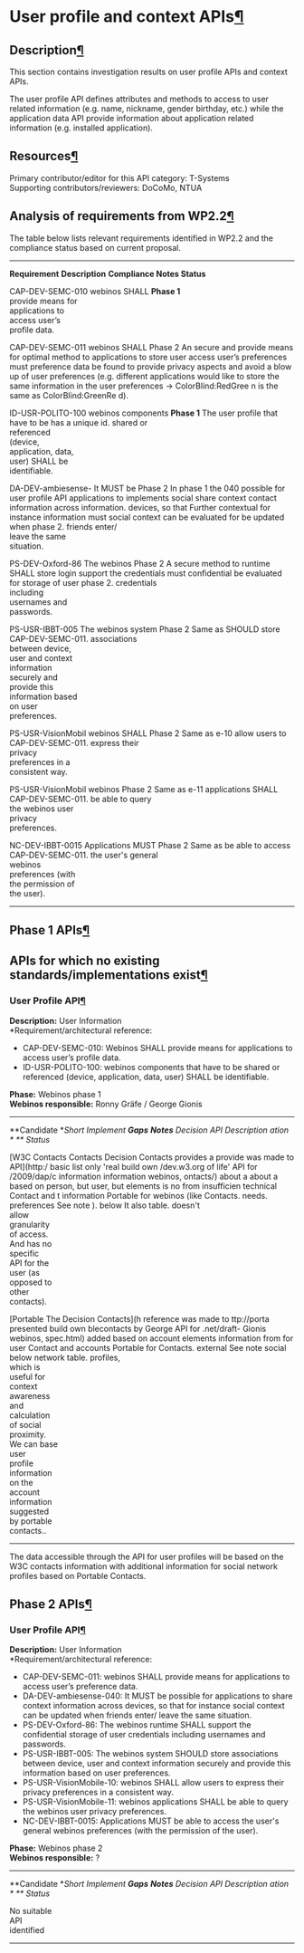 User profile and context APIs[¶](#User-profile-and-context-APIs)
================================================================

Description[¶](#Description)
----------------------------

This section contains investigation results on user profile APIs and
context APIs.

The user profile API defines attributes and methods to access to user
related information (e.g. name, nickname, gender birthday, etc.) while
the application data API provide information about application related
information (e.g. installed application).

Resources[¶](#Resources)
------------------------

Primary contributor/editor for this API category: T-Systems\
Supporting contributors/reviewers: DoCoMo, NTUA

Analysis of requirements from WP2.2[¶](#Analysis-of-requirements-from-WP22)
---------------------------------------------------------------------------

The table below lists relevant requirements identified in WP2.2 and the
compliance status based on current proposal.

  ------------------ ------------------ ------------------ ------------------
  **Requirement**    **Description**    **Compliance       **Notes**
                                        Status**           

  CAP-DEV-SEMC-010   webinos SHALL      **Phase 1**        
                     provide means for                     
                     applications to                       
                     access user’s                         
                     profile data.                         

  CAP-DEV-SEMC-011   webinos SHALL      Phase 2            An secure and
                     provide means for                     optimal method to
                     applications to                       store user
                     access user’s                         preferences must
                     preference data                       be found to
                                                           provide privacy
                                                           aspects and avoid
                                                           a blow up of user
                                                           preferences (e.g.
                                                           different
                                                           applications would
                                                           like to store the
                                                           same information
                                                           in the user
                                                           preferences -\>
                                                           ColorBlind:RedGree
                                                           n
                                                           is the same as
                                                           ColorBlind:GreenRe
                                                           d).

  ID-USR-POLITO-100  webinos components **Phase 1**        The user profile
                     that have to be                       has a unique id.
                     shared or                             
                     referenced                            
                     (device,                              
                     application, data,                    
                     user) SHALL be                        
                     identifiable.                         

  DA-DEV-ambiesense- It MUST be         Phase 2            In phase 1 the
  040                possible for                          user profile API
                     applications to                       implements social
                     share context                         contact
                     information across                    information.
                     devices, so that                      Further contextual
                     for instance                          information must
                     social context can                    be evaluated for
                     be updated when                       phase 2.
                     friends enter/                        
                     leave the same                        
                     situation.                            

  PS-DEV-Oxford-86   The webinos        Phase 2            A secure method to
                     runtime SHALL                         store login
                     support the                           credentials must
                     confidential                          be evaluated for
                     storage of user                       phase 2.
                     credentials                           
                     including                             
                     usernames and                         
                     passwords.                            

  PS-USR-IBBT-005    The webinos system Phase 2            Same as
                     SHOULD store                          CAP-DEV-SEMC-011.
                     associations                          
                     between device,                       
                     user and context                      
                     information                           
                     securely and                          
                     provide this                          
                     information based                     
                     on user                               
                     preferences.                          

  PS-USR-VisionMobil webinos SHALL      Phase 2            Same as
  e-10               allow users to                        CAP-DEV-SEMC-011.
                     express their                         
                     privacy                               
                     preferences in a                      
                     consistent way.                       

  PS-USR-VisionMobil webinos            Phase 2            Same as
  e-11               applications SHALL                    CAP-DEV-SEMC-011.
                     be able to query                      
                     the webinos user                      
                     privacy                               
                     preferences.                          

  NC-DEV-IBBT-0015   Applications MUST  Phase 2            Same as
                     be able to access                     CAP-DEV-SEMC-011.
                     the user's general                    
                     webinos                               
                     preferences (with                     
                     the permission of                     
                     the user).                            
  ------------------ ------------------ ------------------ ------------------

Phase 1 APIs[¶](#Phase-1-APIs)
------------------------------

APIs for which no existing standards/implementations exist[¶](#APIs-for-which-no-existing-standardsimplementations-exist)
-------------------------------------------------------------------------------------------------------------------------

### User Profile API[¶](#User-Profile-API)

**Description:** User Information\
\*Requirement/architectural reference:

-   CAP-DEV-SEMC-010: Webinos SHALL provide means for applications to
    access user’s profile data.
-   ID-USR-POLITO-100: webinos components that have to be shared or
    referenced (device, application, data, user) SHALL be identifiable.

**Phase:** Webinos phase 1\
**Webinos responsible:** Ronny Gräfe / George Gionis

  ----------- ----------- ----------- ----------- ----------- -----------
  **Candidate **Short     **Implement **Gaps**    **Notes**   **Decision*
  API**       Description ation                               *
              **          Status**                            

  [W3C        Contacts    Contacts                            Decision
  Contacts    provides a  provide                             was made to
  API](http:/ basic list  only 'real                          build own
  /dev.w3.org of          life'                               API for
  /2009/dap/c information information                         webinos,
  ontacts/)   about a     about a                             based on
              person, but user, but                           elements
              is          no                                  from
              insufficien technical                           Contact and
              t           information                         Portable
              for webinos (like                               Contacts.
              needs.      preferences                         See note
                          ).                                  below
                          It also                             table.
                          doesn't                             
                          allow                               
                          granularity                         
                          of access.                          
                          And has no                          
                          specific                            
                          API for the                         
                          user (as                            
                          opposed to                          
                          other                               
                          contacts).                          

  [Portable   The                                             Decision
  Contacts](h reference                                       was made to
  ttp://porta presented                                       build own
  blecontacts by George                                       API for
  .net/draft- Gionis                                          webinos,
  spec.html)  added                                           based on
              account                                         elements
              information                                     from
              for user                                        Contact and
              accounts                                        Portable
              for                                             Contacts.
              external                                        See note
              social                                          below
              network                                         table.
              profiles,                                       
              which is                                        
              useful for                                      
              context                                         
              awareness                                       
              and                                             
              calculation                                     
              of social                                       
              proximity.                                      
              We can base                                     
              user                                            
              profile                                         
              information                                     
              on the                                          
              account                                         
              information                                     
              suggested                                       
              by portable                                     
              contacts..                                      
  ----------- ----------- ----------- ----------- ----------- -----------

The data accessible through the API for user profiles will be based on
the W3C contacts information with additional information for social
network profiles based on Portable Contacts.

Phase 2 APIs[¶](#Phase-2-APIs)
------------------------------

### User Profile API[¶](#User-Profile-API)

**Description:** User Information\
\*Requirement/architectural reference:

-   CAP-DEV-SEMC-011: webinos SHALL provide means for applications to
    access user’s preference data.
-   DA-DEV-ambiesense-040: It MUST be possible for applications to share
    context information across devices, so that for instance social
    context can be updated when friends enter/ leave the same situation.
-   PS-DEV-Oxford-86: The webinos runtime SHALL support the confidential
    storage of user credentials including usernames and passwords.
-   PS-USR-IBBT-005: The webinos system SHOULD store associations
    between device, user and context information securely and provide
    this information based on user preferences.
-   PS-USR-VisionMobile-10: webinos SHALL allow users to express their
    privacy preferences in a consistent way.
-   PS-USR-VisionMobile-11: webinos applications SHALL be able to query
    the webinos user privacy preferences.
-   NC-DEV-IBBT-0015: Applications MUST be able to access the user's
    general webinos preferences (with the permission of the user).

**Phase:** Webinos phase 2\
**Webinos responsible:** ?

  ----------- ----------- ----------- ----------- ----------- -----------
  **Candidate **Short     **Implement **Gaps**    **Notes**   **Decision*
  API**       Description ation                               *
              **          Status**                            

  No suitable                                                 
  API                                                         
  identified                                                  
  ----------- ----------- ----------- ----------- ----------- -----------



